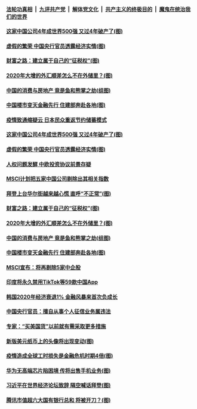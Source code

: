 ####  [法轮功真相](../../../../basic/blob/master/README.md?t=01272331) &nbsp;|&nbsp; [九评共产党](../../../../9ping.md/blob/master/README.md?t=01272331) &nbsp;|&nbsp; [解体党文化](../../../../jtdwh.md/blob/master/README.md?t=01272331)  &nbsp;|&nbsp; [共产主义的终极目的](../../../../gczydzjmd.md/blob/master/README.md?t=01272331) &nbsp;|&nbsp; [魔鬼在统治我们的世界](../../../../mgztzwmdsj.md/blob/master/README.md?t=01272331) 

#### [这家中国公司4年成世界500强 又过4年破产了(图)](../pages/p5/960532.md?t=01272331) 

#### [虚假的繁荣 中国央行官员透露经济实情(图)](../pages/p5/960529.md?t=01272331) 

#### [财富之路：建立属于自己的“征税权”(图)](../pages/p5/960484.md?t=01272331) 

#### [2020年大增的外汇顺差怎么不在外储里？(图)](../pages/p5/960481.md?t=01272331) 

#### [中国的消费与房地产 竟是鱼和熊掌之劫(组图)](../pages/p5/960466.md?t=01272331) 

#### [中国楼市变天金融先行 住建部奔赴各地(图)](../pages/p5/960420.md?t=01272331) 

#### [疫情致通缩疑云 日本民众重返节约储蓄模式](../pages/p5/960538.md?t=01272331) 

#### [这家中国公司4年成世界500强 又过4年破产了(图)](../pages/p5/960532.md?t=01272331) 

#### [虚假的繁荣 中国央行官员透露经济实情(图)](../pages/p5/960529.md?t=01272331) 

#### [人权问题发酵 中欧投资协议前景存疑](../pages/p5/960522.md?t=01272331) 

#### [MSCI计划把五家中国公司剔除出其相关指数](../pages/p5/960518.md?t=01272331) 

#### [拜登上台华尔街越来越心慌 直呼“不正常”(图)](../pages/p5/960445.md?t=01272331) 

#### [财富之路：建立属于自己的“征税权”(图)](../pages/p5/960484.md?t=01272331) 

#### [2020年大增的外汇顺差怎么不在外储里？(图)](../pages/p5/960481.md?t=01272331) 

#### [中国的消费与房地产 竟是鱼和熊掌之劫(组图)](../pages/p5/960466.md?t=01272331) 

#### [中国楼市变天金融先行 住建部奔赴各地(图)](../pages/p5/960420.md?t=01272331) 

#### [MSCI宣布：将再剔除5家中企股](../pages/p5/960393.md?t=01272331) 

#### [印度将永久禁用TikTok等59款中国App](../pages/p5/960392.md?t=01272331) 

#### [韩国2020年经济衰退1% 金融风暴来首次负成长](../pages/p5/960391.md?t=01272331) 

#### [中国央行官员：擅自从事个人征信业务属违法](../pages/p5/960390.md?t=01272331) 

#### [专家：“买美国货”以前就有需采取更多措施](../pages/p5/960360.md?t=01272331) 

#### [新版美元纸币上的头像将出现变动(图)](../pages/p5/960359.md?t=01272331) 

#### [疫情造成全球工时损失是金融危机时期4倍(图)](../pages/p5/960353.md?t=01272331) 

#### [华为无高端芯片陷困境 传将出售手机业务(图)](../pages/p5/960343.md?t=01272331) 

#### [习近平在世界经济论坛致辞 隔空喊话拜登(图)](../pages/p5/960325.md?t=01272331) 

#### [腾讯市值超六大国有银行总和 将被开刀？(图)](../pages/p5/960316.md?t=01272331) 

